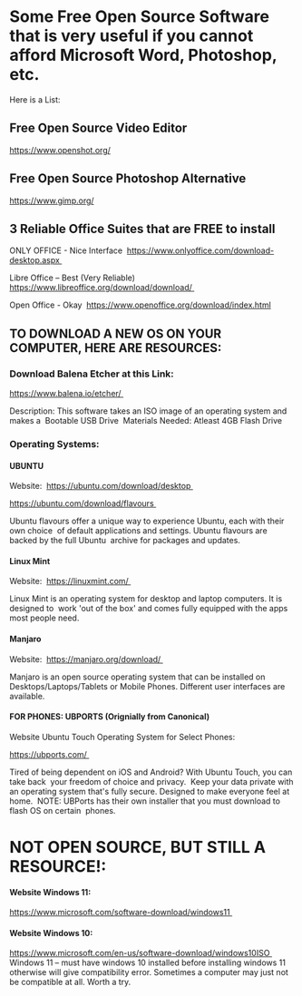 # Some Free Open Source Software that is very useful if you cannot afford Microsoft Word, Photoshop, etc.
Here is a List:

## Free Open Source Video Editor
https://www.openshot.org/


## Free Open Source Photoshop Alternative
https://www.gimp.org/


## 3 Reliable Office Suites that are FREE to install 
ONLY OFFICE - Nice Interface 
https://www.onlyoffice.com/download-desktop.aspx 


Libre Office – Best (Very Reliable)
https://www.libreoffice.org/download/download/ 


Open Office - Okay 
https://www.openoffice.org/download/index.html 



## TO DOWNLOAD A NEW OS ON YOUR COMPUTER, HERE ARE RESOURCES:


### Download Balena Etcher at this Link: 
https://www.balena.io/etcher/ 


Description: This software takes an ISO image of an operating system and makes a  Bootable USB Drive 
Materials Needed: Atleast 4GB Flash Drive 

### Operating Systems: 

#### UBUNTU

Website: 
https://ubuntu.com/download/desktop 

https://ubuntu.com/download/flavours 

Ubuntu flavours offer a unique way to experience Ubuntu, each with their own choice  of default applications and settings. Ubuntu flavours are backed by the full Ubuntu  archive for packages and updates. 

#### Linux Mint

Website: 
https://linuxmint.com/ 

Linux Mint is an operating system for desktop and laptop computers. It is designed to  work 'out of the box' and comes fully equipped with the apps most people need. 

#### Manjaro

Website: 
https://manjaro.org/download/ 

Manjaro is an open source operating system that can be installed on  
Desktops/Laptops/Tablets or Mobile Phones. Different user interfaces are available.



#### FOR PHONES: UBPORTS (Orignially from Canonical)

Website Ubuntu Touch Operating System for Select Phones:

https://ubports.com/ 

Tired of being dependent on iOS and Android? With Ubuntu Touch, you can take back  your freedom of choice and privacy. 
Keep your data private with an operating system that's fully secure. Designed to make everyone feel at home. 
NOTE: UBPorts has their own installer that you must download to flash OS on certain  phones.



# NOT OPEN SOURCE, BUT STILL A RESOURCE!:


#### Website Windows 11: 

https://www.microsoft.com/software-download/windows11 


#### Website Windows 10: 

https://www.microsoft.com/en-us/software-download/windows10ISO 
Windows 11 – must have windows 10 installed before installing windows 11  otherwise will give compatibility error. Sometimes a computer may just not be compatible at all. Worth a try. 
